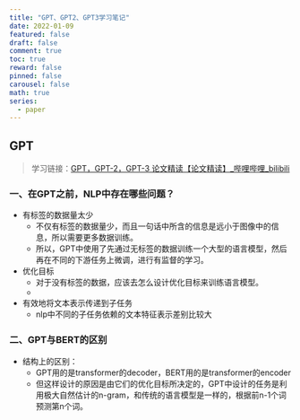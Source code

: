 ```yaml
---
title: "GPT、GPT2、GPT3学习笔记"
date: 2022-01-09
featured: false
draft: false
comment: true
toc: true
reward: false
pinned: false
carousel: false
math: true
series:
  - paper
---
```


<!--more-->

## GPT

> 学习链接：[GPT，GPT-2，GPT-3 论文精读【论文精读】_哔哩哔哩_bilibili](https://www.bilibili.com/video/BV1AF411b7xQ/?spm_id_from=333.337.search-card.all.click&vd_source=c2f7f4fff13c57e0c204150799a5d8e4)

### 一、在GPT之前，NLP中存在哪些问题？

- 有标签的数据量太少
  - 不仅有标签的数据量少，而且一句话中所含的信息是远小于图像中的信息，所以需要更多数据训练。
  - 所以，GPT中使用了先通过无标签的数据训练一个大型的语言模型，然后再在不同的下游任务上微调，进行有监督的学习。
- 优化目标
  - 对于没有标签的数据，应该去怎么设计优化目标来训练语言模型。
  - 
- 有效地将文本表示传递到子任务
  - nlp中不同的子任务依赖的文本特征表示差别比较大



### 二、GPT与BERT的区别

- 结构上的区别：
  - GPT用的是transformer的decoder，BERT用的是transformer的encoder
  - 但这样设计的原因是由它们的优化目标所决定的，GPT中设计的任务是利用极大自然估计的n-gram，和传统的语言模型是一样的，根据前n-1个词预测第n个词。
